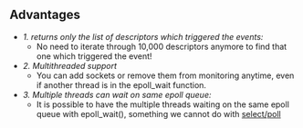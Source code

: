 ## Advantages
- *1. returns only the list of descriptors which triggered the events:*    
  - No need to iterate through 10,000 descriptors anymore to find that one which triggered the event!
- *2. Multithreaded support*
  - You can add sockets or remove them from monitoring anytime, even if another thread is in the epoll_wait function.
- *3. Multiple threads can wait on same epoll queue:*    
  - It is possible to have the multiple threads waiting on the same epoll queue with epoll_wait(), something we cannot do with [select/poll](..)

